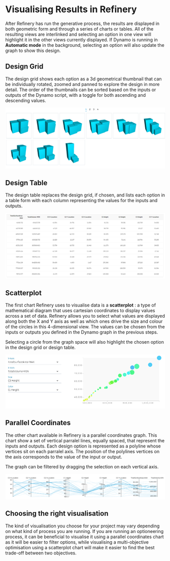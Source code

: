 # Visualising Results in Refinery

After Refinery has run the generative process, the results are displayed in both geometric form and through a series of charts or tables. All of the resulting views are interlinked and selecting an option in one view will highlight it in the other views currently displayed. If Dynamo is running in **Automatic mode** in the background, selecting an option will also update the graph to show this design.

## Design Grid

The design grid shows each option as a 3d geometrical thumbnail that can be individually rotated, zoomed and panned to explore the design in more detail. The order of the thumbnails can be sorted based on the inputs or outputs of the Dynamo script, with a toggle for both ascending and descending values.

![](../.gitbook/assets/refinery_visualiseresults_designgrid.png)

## Design Table

The design table replaces the design grid, if chosen, and lists each option in a table form with each column representing the values for the inputs and outputs.

![](../.gitbook/assets/refinery_visualiseresults_designtable%20%281%29.png)

## Scatterplot

The first chart Refinery uses to visualise data is a **scatterplot** : a type of mathematical diagram that uses cartesian coordinates to display values across a set of data. Refinery allows you to select what values are displayed along both the X and Y axis as well as which ones drive the size and colour of the circles in this 4-dimensional view. The values can be chosen from the inputs or outputs you defined in the Dynamo graph in the previous steps.

Selecting a circle from the graph space will also highlight the chosen option in the design grid or design table.

![](../.gitbook/assets/refinery_visualiseresults_scatterplot.png)

## Parallel Coordinates

The other chart available in Refinery is a parallel coordinates graph. This chart show a set of vertical parralel lines, equally spaced, that represent the inputs and outputs. Each design option is represented as a polyline whose vertices sit on each parralel axis. The position of the polylines vertices on the axis corresponds to the value of the input or output.

The graph can be filtered by dragging the selection on each vertical axis.

![](../.gitbook/assets/refinery_visualiseresults_parallelcoordinates%20%281%29.png)

## Choosing the right visualisation

The kind of visualisation you choose for your project may vary depending on what kind of process you are running. If you are running an optioneering process, it can be beneficial to visualise it using a parallel coordinates chart as it will be easier to filter options, while visualising a multi-objective optimisation using a scatterplot chart will make it easier to find the best trade-off between two objectives.

